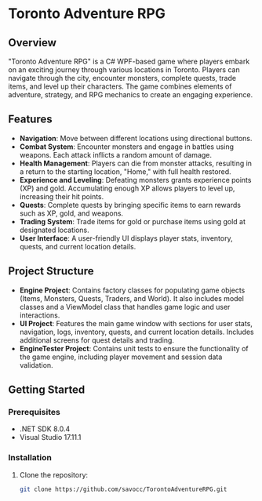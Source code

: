 # Toronto Adventure RPG

## Overview

"Toronto Adventure RPG" is a C# WPF-based game where players embark on an exciting journey through various locations in Toronto. Players can navigate through the city, encounter monsters, complete quests, trade items, and level up their characters. The game combines elements of adventure, strategy, and RPG mechanics to create an engaging experience.

## Features

- **Navigation**: Move between different locations using directional buttons.
- **Combat System**: Encounter monsters and engage in battles using weapons. Each attack inflicts a random amount of damage.
- **Health Management**: Players can die from monster attacks, resulting in a return to the starting location, "Home," with full health restored.
- **Experience and Leveling**: Defeating monsters grants experience points (XP) and gold. Accumulating enough XP allows players to level up, increasing their hit points.
- **Quests**: Complete quests by bringing specific items to earn rewards such as XP, gold, and weapons.
- **Trading System**: Trade items for gold or purchase items using gold at designated locations.
- **User Interface**: A user-friendly UI displays player stats, inventory, quests, and current location details.

## Project Structure

- **Engine Project**: Contains factory classes for populating game objects (Items, Monsters, Quests, Traders, and World). It also includes model classes and a ViewModel class that handles game logic and user interactions.
- **UI Project**: Features the main game window with sections for user stats, navigation, logs, inventory, quests, and current location details. Includes additional screens for quest details and trading.
- **EngineTester Project**: Contains unit tests to ensure the functionality of the game engine, including player movement and session data validation.

## Getting Started

### Prerequisites

- .NET SDK 8.0.4
- Visual Studio 17.11.1

### Installation

1. Clone the repository:
   ```bash
   git clone https://github.com/savocc/TorontoAdventureRPG.git
